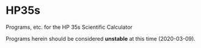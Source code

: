 # HP35s
Programs, etc. for the HP 35s Scientific Calculator

Programs herein should be considered **unstable** at this time (2020-03-09).

